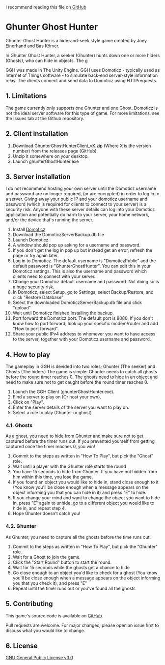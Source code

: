 I recommend reading this file on [GitHub](https://github.com/RoJoJoey/GhunterGhostHunter)
# Ghunter Ghost Hunter

Ghunter Ghost Hunter is a hide-and-seek style game created by Joey Einerhand and Bas Körver.

In Ghunter Ghost Hunter, a seeker (Ghunter) hunts down one or more hiders (Ghosts), who can hide in objects. The g

GGH was made in The Unity Engine.
GGH uses Domoticz - typically used as Internet of Things software - to simulate back-end server-style information relay. The clients connect and send data to Domoticz using HTTPrequests.


## 1. Limitations

The game currently only supports one Ghunter and one Ghost. Domoticz is not the ideal server software for this type of game.
For more limitations, see the Issues tab at the Github repository.

## 2. Client installation

1. Download GhunterGhostHunterClient_vX.zip (Where X is the version number) from the releases page (GitHub) 
2. Unzip it somewhere on your desktop.
3. Launch ghunterGhostHunter.exe

## 3. Server installation

I do not recommend hosting your own server until the Domoticz username and password are no longer required, (or are encrypted) in order to log in to a server. Giving away your public IP and your domoticz username and password (which is required for clients to connect to your server) is a security risk. Anyone with these server details can log into your Domoticz application and potentially do harm to your server, your home network, and/or the device that's running the server.

1. Install [Domoticz](https://www.domoticz.com/)
2. Download the DomoticzServerBackup.db file
3. Launch Domoticz. 
4. A window should pop up asking for a username and password.
5. If you don't get the log in pop up but instead get an error, refresh the page or try again later.
6. Log in to Domoticz.  The default username is "DomoticzPublic" and the default password is "GhunterGhostHunter". You can edit this in your Domoticz settings. This is also the username and password which clients need to connect with your server.
7. Change your Domoticz default username and password. Not doing so is a huge security risk.
8. In Domoticz, select Setup, go to Settings, select Backup/Restore, and click "Restore Database"
9. Select the downloaded DomoticzServerBackup.db file and click "upload"
10. Wait until Domoticz finished installing the backup.
11. Port forward the Domoticz port. The default port is 8080. If you don't know how to port forward, look up your specific modem/router and add "How to port forward".
12. Share your public IPv4 address to whomever you want to have access to the server, together with your Domoticz username and password.

## 4. How to play
The gameplay in GGH is devided into two roles; Ghunter (The seeker) and Ghosts (The hiders)
The game is simple: Ghunter needs to catch all ghosts before the round timer reaches 0. The ghosts need to hide in an object and need to make sure not to get caught before the round timer reaches 0.

1. Launch the GGH Client (ghunterGhostHunter.exe).
2. Find a server to play on (Or host your own).
3. Click on "Play".
4. Enter the server details of the server you want to play on.
5. Select a role to play (Ghunter or ghost)

### 4.1. Ghosts
As a ghost, you need to hide from Ghunter and make sure not to get captured before the timer runs out. If you prevented yourself from getting captured once the timer reaches 0, you win!

1. Commit to the steps as written in "How To Play", but pick the "Ghost" role.
2. Wait until a player with the Ghunter role starts the round
3. You have 15 seconds to hide from Ghunter. If you have not hidden from him within this time, you lose the game.
4. If you found an object you would like to hide in, stand close enough to it (You know you'll be close enough when a message appears on the object informing you that you can hide in it) and press "E" to hide.
5. If you change your mind and want to change the object you want to hide in, press "E" again to unhide, go to a different object you would like to hide in, and repeat step 4.
4. Hope Ghunter doesn't catch you!

### 4.2. Ghunter
As Ghunter, you need to capture all the ghosts before the time runs out.

1. Commit to the steps as written in "How To Play", but pick the "Ghunter" role.
2. Wait for a Ghost to join the game.
3. Click the "Start Round" button to start the round.
4. Wait for 15 seconds while the ghosts get a chance to hide
5. Go close enough to an object you'd like to check for a ghost (You know you'll be close enough when a message appears on the object informing you that you check it), and press "E"
6. Repeat until the timer runs out or you've found all the ghosts


## 5. Contributing
This game's source code is available on [GitHub](https://github.com/RoJoJoey/GhunterGhostHunter).


Pull requests are welcome. For major changes, please open an issue first to discuss what you would like to change.

## 6. License
[GNU General Public License v3.0](https://choosealicense.com/licenses/gpl-3.0/)
